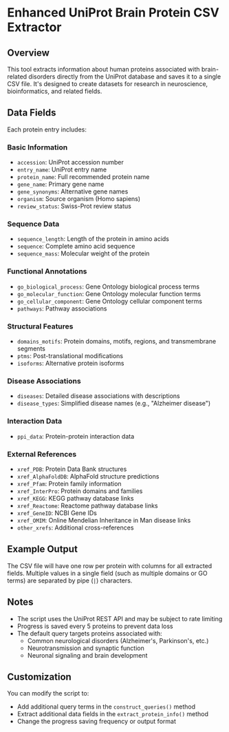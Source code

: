 # Enhanced UniProt Brain Protein CSV Extractor

## Overview

This tool extracts information about human proteins associated with brain-related disorders directly from the UniProt database and saves it to a single CSV file. It's designed to create datasets for research in neuroscience, bioinformatics, and related fields.

## Data Fields

Each protein entry includes:

### Basic Information
- `accession`: UniProt accession number
- `entry_name`: UniProt entry name
- `protein_name`: Full recommended protein name
- `gene_name`: Primary gene name
- `gene_synonyms`: Alternative gene names
- `organism`: Source organism (Homo sapiens)
- `review_status`: Swiss-Prot review status

### Sequence Data
- `sequence_length`: Length of the protein in amino acids
- `sequence`: Complete amino acid sequence
- `sequence_mass`: Molecular weight of the protein

### Functional Annotations
- `go_biological_process`: Gene Ontology biological process terms
- `go_molecular_function`: Gene Ontology molecular function terms
- `go_cellular_component`: Gene Ontology cellular component terms
- `pathways`: Pathway associations

### Structural Features
- `domains_motifs`: Protein domains, motifs, regions, and transmembrane segments
- `ptms`: Post-translational modifications
- `isoforms`: Alternative protein isoforms

### Disease Associations
- `diseases`: Detailed disease associations with descriptions
- `disease_types`: Simplified disease names (e.g., "Alzheimer disease")

### Interaction Data
- `ppi_data`: Protein-protein interaction data

### External References
- `xref_PDB`: Protein Data Bank structures
- `xref_AlphaFoldDB`: AlphaFold structure predictions
- `xref_Pfam`: Protein family information
- `xref_InterPro`: Protein domains and families
- `xref_KEGG`: KEGG pathway database links
- `xref_Reactome`: Reactome pathway database links
- `xref_GeneID`: NCBI Gene IDs
- `xref_OMIM`: Online Mendelian Inheritance in Man disease links
- `other_xrefs`: Additional cross-references

## Example Output

The CSV file will have one row per protein with columns for all extracted fields. Multiple values in a single field (such as multiple domains or GO terms) are separated by pipe (`|`) characters.

## Notes

- The script uses the UniProt REST API and may be subject to rate limiting
- Progress is saved every 5 proteins to prevent data loss
- The default query targets proteins associated with:
  - Common neurological disorders (Alzheimer's, Parkinson's, etc.)
  - Neurotransmission and synaptic function
  - Neuronal signaling and brain development

## Customization

You can modify the script to:
- Add additional query terms in the `construct_queries()` method
- Extract additional data fields in the `extract_protein_info()` method
- Change the progress saving frequency or output format
